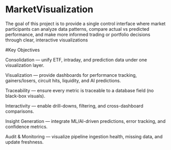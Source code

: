 # MarketVisualization
The goal of this project is to provide a single control interface where market participants can analyze data patterns, compare actual vs predicted performance, and make more informed trading or portfolio decisions through clear, interactive visualizations

#Key Objectives

Consolidation — unify ETF, intraday, and prediction data under one visualization layer.

Visualization — provide dashboards for performance tracking, gainers/losers, circuit hits, liquidity, and AI predictions.

Traceability — ensure every metric is traceable to a database field (no black-box visuals).

Interactivity — enable drill-downs, filtering, and cross-dashboard comparisons.

Insight Generation — integrate ML/AI-driven predictions, error tracking, and confidence metrics.

Audit & Monitoring — visualize pipeline ingestion health, missing data, and update freshness.
